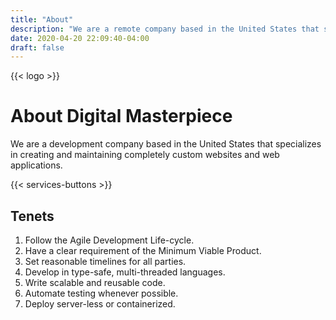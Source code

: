 ```yaml
---
title: "About"
description: "We are a remote company based in the United States that specializes in creating and maintaining completely custom websites and web applications."
date: 2020-04-20 22:09:40-04:00
draft: false
---
```


{{< logo >}}

# About Digital Masterpiece

We are a development company based in the United States that specializes in creating and maintaining completely custom websites and web applications.

{{< services-buttons >}}

## Tenets

1. Follow the Agile Development Life-cycle.
2. Have a clear requirement of the Minimum Viable Product.
3. Set reasonable timelines for all parties.
4. Develop in type-safe, multi-threaded languages.
5. Write scalable and reusable code.
6. Automate testing whenever possible.
7. Deploy server-less or containerized.